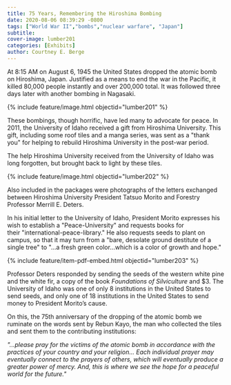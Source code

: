 ```yaml
---
title: 75 Years, Remembering the Hiroshima Bombing
date: 2020-08-06 08:39:29 -0800
tags: ["World War II","bombs","nuclear warfare", "Japan"]
subtitle: 
cover-image: lumber201
categories: [Exhibits]
author: Courtney E. Berge
---
```

At 8:15 AM on August 6, 1945 the United States dropped the atomic bomb on Hiroshima, Japan. Justified as a means to end the war in the Pacific, it killed 80,000 people instantly and over 200,000 total. It was followed three days later with another bombing in Nagasaki. 

{% include feature/image.html objectid="lumber201" %}

These bombings, though horrific, have led many to advocate for peace. In 2011, the University of Idaho received a gift from Hiroshima University. This gift, including some roof tiles and a manga series, was sent as a "thank you" for helping to rebuild Hiroshima University in the post-war period. 

The help Hiroshima University received from the University of Idaho was long forgotten, but brought back to light by these tiles.

{% include feature/image.html objectid="lumber202" %}

Also included in the packages were photographs of the letters exchanged between Hiroshima University President Tatsuo Morito and Forestry Professor Merrill E. Deters.

In his initial letter to the University of Idaho, President Morito expresses his wish to establish a "Peace-University" and requests books for their "international-peace-library." He also requests seeds to plant on campus, so that it may turn from a "bare, desolate ground destitute of a single tree" to "...a fresh green color...which is a color of growth and hope."

{% include feature/item-pdf-embed.html objectid="lumber203" %}

Professor Deters responded by sending the seeds of the western white pine and the white fir, a copy of the book *Foundations of Silviculture* and $3. The University of Idaho was one of only 8 institutions in the United States to send seeds, and only one of 18 institutions in the United States to send money to President Morito’s cause.

On this, the 75th anniversary of the dropping of the atomic bomb we ruminate on the words sent by Rebun Kayo, the man who collected the tiles and sent them to the contributing institutions:

*"...please pray for the victims of the atomic bomb in accordance with the practices of your country and your religion... Each individual prayer may eventually connect to the prayers of others, which will eventually produce a greater power of mercy. And, this is where we see the hope for a peaceful world for the future."*


